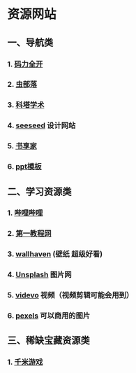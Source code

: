 

# 资源网站

## 一、导航类

### 1. [码力全开](https://www.maliquankai.com/)

### 2. [虫部落](https://www.chongbuluo.com/) 

### 3. [科塔学术](https://site.sciping.com/)

### 4. [seeseed](https://www.seeseed.com/) 设计网站

### 5. [书享家](http://shuxiangjia.cn/)

### 6. [ppt模板](http://www.hippter.com/)



## 二、学习资源类

### 1. [哔哩哔哩](https://www.bilibili.com/)

### 2. [第一教程网](https://www.diyijc.com/)

### 3. [wallhaven](https://wallhaven.cc/) (壁纸 超级好看)

### 4. [Unsplash](https://unsplash.com/) 图片网

### 5. [videvo](https://www.videvo.net/) 视频（视频剪辑可能会用到）

### 6. [pexels](https://www.pexels.com/zh-cn/) 可以商用的图片



## 三、稀缺宝藏资源类

### 1. [千米游戏](https://www.yikm.net/)